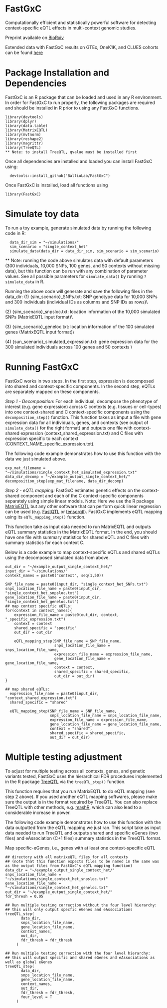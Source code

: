 # FastGxC
Computationally efficient and statistically powerful software for detecting context-specific eQTL effects in multi-context genomic studies. 

Preprint available on [BioRxiv](https://www.biorxiv.org/content/10.1101/2021.06.17.448889v1) 

Extended data with FastGxC results on GTEx, OneK1K, and CLUES cohorts can be found [here](https://zenodo.org/record/5015123#.YNJ1WpNKjOR)

# Package Installation and Dependencies
FastGxC is an R package that can be loaded and used in any R environment. 
In order for FastGxC to run properly, the following packages are required and should be installed in R prior to using any FastGxC functions.
```
library(devtools)
library(dplyr)
library(data.table)
library(MatrixEQTL)
library(mvtnorm)
library(reshape2)
library(magrittr)
library(TreeQTL)
** Note: to install TreeQTL, qvalue must be installed first

```

Once all dependencies are installed and loaded you can install FastGxC using:
```
  devtools::install_github("BalliuLab/FastGxC")
```
Once FastGxC is installed, load all functions using 
```
library(FastGxC)
```

# Simulate toy data

To run a toy example, generate simulated data by running the following code in R:
```
  data_dir_sim = "~/simulations/"
  sim_scenario = "single_context_het"
  simulate_data(data_dir = data_dir_sim, sim_scenario = sim_scenario)
```

** Note: running the code above simulates data with default parameters (300 individuals, 10,000 SNPs, 100 genes, and 50 contexts without missing data), but this function can be run with any combination of parameter values. See all possible parameters for ```simulate_data()``` by running ```?simulate_data``` in R.

Running the above code will generate and save the following files in the data_dir:
(1) {sim_scenario}_SNPs.txt: SNP genotype data for 10,000 SNPs and 300 individuals (individual IDs as columns and SNP IDs as rows)\

(2) {sim_scenario}_snpsloc.txt: location information of the 10,000 simulated SNPs (MatrixEQTL input format)\

(3) {sim_scenario}_geneloc.txt: location information of the 100 simulated genes (MatrixEQTL input format)\

(4) {sun_scenario}_simulated_expression.txt: gene expression data for the 300 simulated individuals across 100 genes and 50 contexts \

# Running FastGxC

FastGxC works in two steps. In the first step, expression is decomposed into shared and context-specific components. In the second step, eQTLs are separately mapped on these components.

*Step 1 - Decomposition:* For each individual, decompose the phenotype of interest (e.g. gene expression) across C contexts (e.g. tissues or cell-types) into one context-shared and C context-specific components using the ```decomposition_step()``` function. 
This function takes as imput a file with gene expression data for all individuals, genes, and contexts (see output of ```simulate_data()``` for the right format) and outputs one file with context-shared expression (context_shared_expression.txt) and C files with expression specific to each context (CONTEXT_NAME_specific_expression.txt). 

The following code example demonstrates how to use this function with the data we just simulated above.
  
  ```
  exp_mat_filename = "~/simulations/single_context_het_simulated_expression.txt"
  data_dir_decomp = "~/example_output_single_context_het/"
  decomposition_step(exp_mat_filename, data_dir_decomp)
  ```

*Step 2 - eQTL mapping:* FastGxC estimates genetic effects on the context-shared component and each of the C context-specific components separately using simple linear models. Note: Here we use the R package [MatrixEQTL](http://www.bios.unc.edu/research/genomic_software/Matrix_eQTL/) but any other software that can perform quick linear regression can be used (e.g. [FastQTL](http://fastqtl.sourceforge.net/) or [tensorqtl](https://github.com/broadinstitute/tensorqtl)). FastGxC implements eQTL mapping using its ```eQTL_mapping_step()``` function.

This function take as input data needed to run MatrixEQTL and outputs eQTL summary statistics in the MatrixEQTL format. In the end, you should have one file with summary statistics for shared eQTL and C files with summary statistics for each context C. 

Below is a code example to map context-specific eQTLs and shared eQTLs using the decomposed simulated data from above.
```  
out_dir = "~/example_output_single_context_het/"
input_dir = "~/simulations/"
context_names = paste0("context", seq(1,50))

SNP_file_name = paste0(input_dir, "single_context_het_SNPs.txt")
snps_location_file_name = paste0(input_dir, "single_context_het_snpsloc.txt")
gene_location_file_name = paste0(input_dir, "single_context_het_geneloc.txt")
## map context specific eQTLs:
for(context in context_names){
    expression_file_name = paste0(out_dir, context, "_specific_expression.txt")
    context = context
    shared_specific = "specific"
    out_dir = out_dir

    eQTL_mapping_step(SNP_file_name = SNP_file_name,
                      snps_location_file_name = snps_location_file_name,
                      expression_file_name = expression_file_name,
                      gene_location_file_name = gene_location_file_name,
                      context = context,
                      shared_specific = shared_specific,
                      out_dir = out_dir) 
}

## map shared eQTLs:
  expression_file_name = paste0(input_dir, "context_shared_expression.txt")
  shared_specific = "shared"

  eQTL_mapping_step(SNP_file_name = SNP_file_name,
                    snps_location_file_name = snps_location_file_name,
                    expression_file_name = expression_file_name,
                    gene_location_file_name = gene_location_file_name,
                    context = "shared",
                    shared_specific = shared_specific,
                    out_dir = out_dir) 

```

# Multiple testing adjustment 

To adjust for multiple testing across all contexts, genes, and genetic variants tested, FastGxC uses the hierarchical FDR procedures implemented in the R package [TreeQTL](http://bioinformatics.org/treeqtl/) via the ```treeQTL_step()``` function. 

This function requires that you run MatrixEQTL to do eQTL mapping (see step 2 above). If you used another eQTL mapping softwares, please make sure the output is in the format required by TreeQTL. You can also replace TreeQTL with other methods, e.g. [mashR](https://github.com/stephenslab/mashr), which can also lead to a considerable increase in power. 

The following code example demonstrates how to use this function with the data outputted from the eQTL mapping we just ran. This script take as input data needed to run TreeQTL and outputs shared and specific eGenes (two files) and eAssociation (C+1 files) summary statistics in the TreeQTL format. 

Map specific-eGenes, i.e., genes with at least one context-specific eQTL 
```  
## directory with all matrixeQTL files for all contexts 
## (note that this function expects files to be named in the same was as the output files from FastGxC's eQTL mapping function)
data_dir = "~/example_output_single_context_het/" 
snps_location_file_name = "~/simulations/single_context_het_snpsloc.txt"
gene_location_file_name = "~/simulations/single_context_het_geneloc.txt"
out_dir = "~/example_output_single_context_het/"
fdr_thresh = 0.05

## Run multiple testing correction without the four level hierarchy:
## this will only output specfic eGenes and eAssociations
treeQTL_step(
       data_dir,
       snps_location_file_name,
       gene_location_file_name,
       context_names,
       out_dir,
       fdr_thresh = fdr_thresh
     )

## Run multiple testing correction with the four level hierarchy: 
## this will output specific and shared eGenes and eAssociations as well as global eGenes
treeQTL_step(
       data_dir,
       snps_location_file_name,
       gene_location_file_name,
       context_names,
       out_dir,
       fdr_thresh = fdr_thresh,
       four_level = T
     )
```





